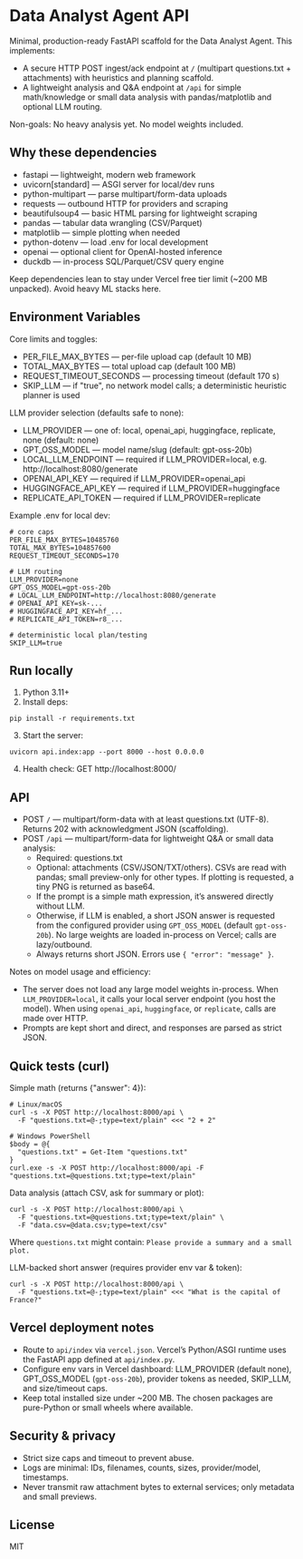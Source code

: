 # Data Analyst Agent API

Minimal, production-ready FastAPI scaffold for the Data Analyst Agent. This implements:
- A secure HTTP POST ingest/ack endpoint at `/` (multipart questions.txt + attachments) with heuristics and planning scaffold.
- A lightweight analysis and Q&A endpoint at `/api` for simple math/knowledge or small data analysis with pandas/matplotlib and optional LLM routing.

Non-goals: No heavy analysis yet. No model weights included.

## Why these dependencies

- fastapi — lightweight, modern web framework
- uvicorn[standard] — ASGI server for local/dev runs
- python-multipart — parse multipart/form-data uploads
- requests — outbound HTTP for providers and scraping
- beautifulsoup4 — basic HTML parsing for lightweight scraping
- pandas — tabular data wrangling (CSV/Parquet)
- matplotlib — simple plotting when needed
- python-dotenv — load .env for local development
- openai — optional client for OpenAI-hosted inference
- duckdb — in-process SQL/Parquet/CSV query engine

Keep dependencies lean to stay under Vercel free tier limit (~200 MB unpacked). Avoid heavy ML stacks here.

## Environment Variables

Core limits and toggles:
- PER_FILE_MAX_BYTES — per-file upload cap (default 10 MB)
- TOTAL_MAX_BYTES — total upload cap (default 100 MB)
- REQUEST_TIMEOUT_SECONDS — processing timeout (default 170 s)
- SKIP_LLM — if "true", no network model calls; a deterministic heuristic planner is used

LLM provider selection (defaults safe to none):
- LLM_PROVIDER — one of: local, openai_api, huggingface, replicate, none (default: none)
- GPT_OSS_MODEL — model name/slug (default: gpt-oss-20b)
- LOCAL_LLM_ENDPOINT — required if LLM_PROVIDER=local, e.g. http://localhost:8080/generate
- OPENAI_API_KEY — required if LLM_PROVIDER=openai_api
- HUGGINGFACE_API_KEY — required if LLM_PROVIDER=huggingface
- REPLICATE_API_TOKEN — required if LLM_PROVIDER=replicate

Example .env for local dev:
```
# core caps
PER_FILE_MAX_BYTES=10485760
TOTAL_MAX_BYTES=104857600
REQUEST_TIMEOUT_SECONDS=170

# LLM routing
LLM_PROVIDER=none
GPT_OSS_MODEL=gpt-oss-20b
# LOCAL_LLM_ENDPOINT=http://localhost:8080/generate
# OPENAI_API_KEY=sk-...
# HUGGINGFACE_API_KEY=hf_...
# REPLICATE_API_TOKEN=r8_...

# deterministic local plan/testing
SKIP_LLM=true
```

## Run locally

1) Python 3.11+
2) Install deps:
```
pip install -r requirements.txt
```
3) Start the server:
```
uvicorn api.index:app --port 8000 --host 0.0.0.0
```
4) Health check: GET http://localhost:8000/

## API

- POST `/` — multipart/form-data with at least questions.txt (UTF-8). Returns 202 with acknowledgment JSON (scaffolding).
- POST `/api` — multipart/form-data for lightweight Q&A or small data analysis:
  - Required: questions.txt
  - Optional: attachments (CSV/JSON/TXT/others). CSVs are read with pandas; small preview-only for other types. If plotting is requested, a tiny PNG is returned as base64.
  - If the prompt is a simple math expression, it’s answered directly without LLM.
  - Otherwise, if LLM is enabled, a short JSON answer is requested from the configured provider using `GPT_OSS_MODEL` (default `gpt-oss-20b`). No large weights are loaded in-process on Vercel; calls are lazy/outbound.
  - Always returns short JSON. Errors use `{ "error": "message" }`.

Notes on model usage and efficiency:
- The server does not load any large model weights in-process. When `LLM_PROVIDER=local`, it calls your local server endpoint (you host the model). When using `openai_api`, `huggingface`, or `replicate`, calls are made over HTTP.
- Prompts are kept short and direct, and responses are parsed as strict JSON.

## Quick tests (curl)

Simple math (returns {"answer": 4}):
```
# Linux/macOS
curl -s -X POST http://localhost:8000/api \
  -F "questions.txt=@-;type=text/plain" <<< "2 + 2"

# Windows PowerShell
$body = @{
  "questions.txt" = Get-Item "questions.txt"
}
curl.exe -s -X POST http://localhost:8000/api -F "questions.txt=@questions.txt;type=text/plain"
```

Data analysis (attach CSV, ask for summary or plot):
```
curl -s -X POST http://localhost:8000/api \
  -F "questions.txt=@questions.txt;type=text/plain" \
  -F "data.csv=@data.csv;type=text/csv"
```
Where `questions.txt` might contain: `Please provide a summary and a small plot.`

LLM-backed short answer (requires provider env var & token):
```
curl -s -X POST http://localhost:8000/api \
  -F "questions.txt=@-;type=text/plain" <<< "What is the capital of France?"
```

## Vercel deployment notes

- Route to `api/index` via `vercel.json`. Vercel’s Python/ASGI runtime uses the FastAPI app defined at `api/index.py`.
- Configure env vars in Vercel dashboard: LLM_PROVIDER (default none), GPT_OSS_MODEL (`gpt-oss-20b`), provider tokens as needed, SKIP_LLM, and size/timeout caps.
- Keep total installed size under ~200 MB. The chosen packages are pure-Python or small wheels where available.

## Security & privacy

- Strict size caps and timeout to prevent abuse.
- Logs are minimal: IDs, filenames, counts, sizes, provider/model, timestamps.
- Never transmit raw attachment bytes to external services; only metadata and small previews.

## License

MIT